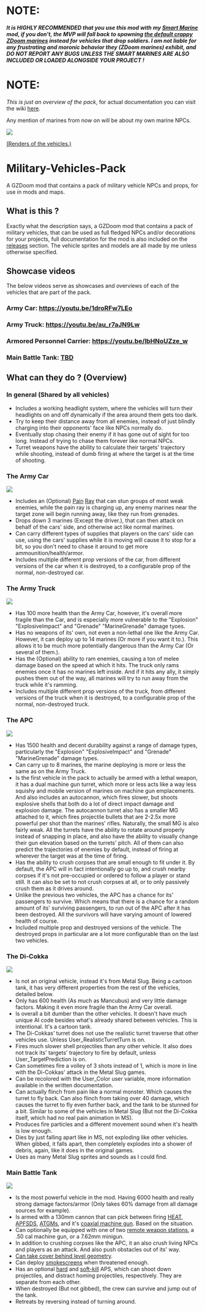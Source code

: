 # NOTE:
***It is HIGHLY RECOMMENDED that you use this mod with my [Smart Marine](https://github.com/inkoalawetrust/Smart-Marines/) mod, if you don't, the MVP will fall back to spawning [the default crappy ZDoom marines](https://zdoom.org/wiki/Classes:ScriptedMarine) instead for vehicles that drop soldiers. I am not liable for any frustrating and moronic behavior they (ZDoom marines) exhibit, and DO NOT REPORT ANY BUGS UNLESS THE SMART MARINES ARE ALSO INCLUDED OR LOADED ALONGSIDE YOUR PROJECT !***
# NOTE:
*This is just an overview of the pack*, for actual documentation you can visit the wiki [here](https://github.com/inkoalawetrust/Military-Vehicles-Pack/wiki).

Any mention of marines from now on will be about my own marine NPCs.

![](https://i.imgur.com/GIGYBME.gif)

[(Renders of the vehicles.)](https://imgur.com/a/KUhbDRZ)

# Military-Vehicles-Pack
A GZDoom mod that contains a pack of military vehicle NPCs and props, for use in mods and maps.

## What is this ?
Exactly what the description says, a GZDoom mod that contains a pack of military vehicles, that can be used as full fledged NPCs and/or decorations for your projects, full documentation for the mod is also included on the [releases](https://github.com/inkoalawetrust/Military-Vehicles-Pack/releases) section. The vehicle sprites and models are all made by me unless otherwise specified.

## Showcase videos
The below videos serve as showcases and overviews of each of the vehicles that are part of the pack.

### Army Car: https://youtu.be/1droRFw7LEo
### Army Truck: https://youtu.be/au_r7aJN9Lw
### Armored Personnel Carrier: https://youtu.be/lbHNoUZze_w
### Main Battle Tank: [TBD](https://youtu.be/IQtJPxjb9Qc)

## What can they do ? (Overview)

### In general (Shared by all vehicles)
- Includes a working headlight system, where the vehicles will turn their headlights on and off dynamically if the area around them gets too dark.
- Try to keep their distance away from all enemies, instead of just blindly charging into their opponents' face like NPCs normally do.
- Eventually stop chasing their enemy if it has gone out of sight for too long. Instead of trying to chase them forever like normal NPCs.
- Turret weapons have the ability to calculate their targets' trajectory while shooting, instead of dumb firing at where the target is at the time of shooting.

### The Army Car
![](https://i.imgur.com/92UUuKGm.jpg)
- Includes an (Optional) [Pain](https://www.youtube.com/watch?v=kzG4oEutPbA) [Ray](https://en.wikipedia.org/wiki/Active_Denial_System) that can stun groups of most weak enemies, while the pain ray is charging up, any enemy marines near the target zone will begin running away, like they run from grenades.
- Drops down 3 marines (Except the driver.), that can then attack on behalf of the cars' side, and otherwise act like normal marines.
- Can carry different types of supplies that players on the cars' side can use, using the cars' supplies while it is moving will cause it to stop for a bit, so you don't need to chase it around to get more ammounition/health/armor.
- Includes multiple different prop versions of the car, from different versions of the car when it is destroyed, to a configurable prop of the normal, non-destroyed car.

### The Army Truck
![](https://i.imgur.com/MOu9Xatm.png)
- Has 100 more health than the Army Car, however, it's overall more fragile than the Car, and is especially more vulnerable to the "Explosion" "ExplosiveImpact" and "Grenade" "MarineGrenade" damage tyoes. 
- Has no weapons of its' own, not even a non-lethal one like the Army Car. However, it can deploy up to 14 marines (Or more if you want it to.). This allows it to be much more potentially dangerous than the Army Car (Or several of them.).
- Has the (Optional) ability to ram enemies, causing a ton of melee damage based on the speed at which it hits. The truck only rams enemies once it has no marines left inside. And if it hits any ally, it simply pushes them out of the way, all marines will try to run away from the truck while it's ramming.
- Includes multiple different prop versions of the truck, from different versions of the truck when it is destroyed, to a configurable prop of the normal, non-destroyed truck.

### The APC
![](https://i.imgur.com/bajJ0B1m.jpg)
- Has 1500 health and decent durability against a range of damage types, particularly the "Explosion" "ExplosiveImpact" and "Grenade" "MarineGrenade" damage types.
- Can carry up to 8 marines, the marine deploying is more or less the same as on the Army Truck.
- Is the first vehicle in the pack to actually be armed with a lethal weapon, it has a dual machine gun turret, which more or less acts like a way less squishy and mobile version of marines on machine gun emplacements. And also includes an autocannon, which fires slower, but shoots explosive shells that both do a lot of direct impact damage and explosion damage. The autocannon turret also has a smaller MG attached to it, which fires projectile bullets that are 2-2.5x more powerful per shot than the marines' rifles. Naturally, the small MG is also fairly weak. All the turrets have the ability to rotate around properly instead of snapping in place, and also have the ability to visually change their gun elevation based on the turrets' pitch. All of them can also predict the trajectories of enemies by default, instead of firing at wherever the target was at the time of firing.
- Has the ability to crush corpses that are small enough to fit under it. By default, the APC will in fact intentionally go up to, and crush nearby corpses if it's not pre-occupied or ordered to follow a player or stand still. It can also be set to not crush corpses at all, or to only passively crush them as it drives around.
- Unlike the previous two vehicles, the APC has a chance for its' passengers to survive. Which means that there is a chance for a random amount of its' surviving passengers, to run out of the APC after it has been destroyed. All the survivors will have varying amount of lowered health of course.
- Included multiple prop and destroyed versions of the vehicle. The destroyed props in particular are a lot more configurable than on the last two vehicles.

### The Di-Cokka
![](https://i.imgur.com/6n0kr7Im.png)
- Is not an original vehicle, instead it's from Metal Slug. Being a cartoon tank, it has very different properties from the rest of the vehicles, detailed below.
- Only has 600 health (As much as Mancubus) and very little damage factors. Making it even more fragile than the Army Car overall.
- Is overall a bit dumber than the other vehicles. It doesn't have much unique AI code besides what's already shared between vehicles. This is intentional. It's a cartoon tank.
- The Di-Cokkas’ turret does not use the realistic turret traverse that other vehicles use. Unless User_RealisticTurretTurn is on.
- Fires much slower shell projectiles than any other vehicle. It also does not track its' targets' trajectory to fire by default, unless User_TargetPrediction is on.
- Can sometimes fire a volley of 3 shots instead of 1, which is more in line with the Di-Cokkas' attack in the Metal Slug games.
- Can be recolored with the User_Color user variable, more information available in the written documentation.
- Can actually flinch from pain like a normal monster. Which causes the turret to fly back. Can also flinch from taking over 40 damage, which causes the turret to fly even further back, and the tank to be stunned for a bit. Similar to some of the vehicles in Metal Slug (But not the Di-Cokka itself, which had no real pain animation in MS).
- Produces fire particles and a different movement sound when it's health is low enough.
- Dies by just falling apart like in MS, not exploding like other vehicles. When gibbed, it falls apart, then completely explodes into a shower of debris, again, like it does in the original games.
- Uses as many Metal Slug sprites and sounds as I could find.

### Main Battle Tank
![](https://i.imgur.com/I5Xuw7Jm.jpg)
- Is the most powerful vehicle in the mod. Having 6000 health and really strong damage factors/armor (Only takes 60% damage from all damage sources for example).
- Is armed with a 130mm cannon that can pick between firing [HEAT](https://en.wikipedia.org/wiki/High-explosive_anti-tank), [APFSDS](https://en.wikipedia.org/wiki/Armour-piercing_fin-stabilized_discarding_sabot), [ATGMs](https://en.wikipedia.org/wiki/Anti-tank_guided_missile), and it's [coaxial machine gun](https://en.wikipedia.org/wiki/Weapon_mount#Coaxial). Based on the situation.
- Can optionally be equipped with one of two [remote weapon stations](https://en.wikipedia.org/wiki/Remote_controlled_weapon_station), a .50 cal machine gun, or a 7.62mm minigun.
- In addition to crushing corpses like the APC, it an also crush living NPCs and players as an attack. And also push obstacles out of its' way.
- [Can take cover behind level geometry](https://en.wikipedia.org/wiki/Hull_down#Armoured_warfare).
- Can deploy [smokescreens](https://en.wikipedia.org/wiki/Smoke_screen) when threatened enough.
- Has an optional [hard](https://en.wikipedia.org/wiki/Active_protection_system#Hard-kill_measures) and [soft-kill](https://en.wikipedia.org/wiki/Active_protection_system#Soft-kill_measures) APS, which can shoot down projectiles, and distract homing projectiles, respectively. They are separate from each other.
- When destroyed (But not gibbed), the crew can survive and jump out of the tank.
- Retreats by reversing instead of turning around.

